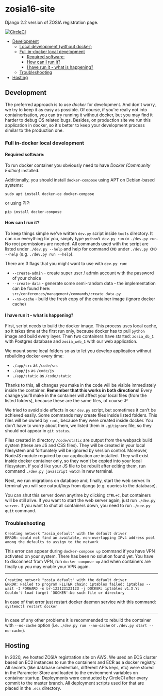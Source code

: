 # zosia16-site
Django 2.2 version of ZOSIA registration page.

[![CircleCI](https://circleci.com/gh/ksiuwr/zosia16-site/tree/master.svg?style=svg)](https://circleci.com/gh/ksiuwr/zosia16-site/tree/master)

* [Development](#development)
  + [Local development (without docker)](#local-development-without-docker)
  + [Full in-docker local development](#full-in-docker-local-development)
    - [Required software:](#required-software)
    - [How can I run it?](#how-can-i-run-it)
    - [I have run it - what is happening?](#i-have-run-it---what-is-happening)
  + [Troubleshooting](#troubleshooting)
* [Hosting](#hosting)

## Development

The preferred approach is to use *docker* for development. And don't worry, we try to keep it as
 easy as possible. Of course, if you're really not into containerisation, you can try running it
 without docker, but you may find it harder to debug OS related bugs. Besides, on production site
 we run this application in docker, so it's better to keep your development process similar to the
 production one.

### Full in-docker local development

#### Required software:

To run docker container you obviously need to have *Docker (Community Edition)* installed.

Additionally, you should install `docker-compose` using APT on Debian-based systems:
```
sudo apt install docker-ce docker-compose
```
 or using PIP:
```
pip install docker-compose
```

#### How can I run it?

To keep things simple we've written `dev.py` script inside `tools` directory. It can run everything
 for you, simply type `python3 dev.py run` or `./dev.py run`. No root permissions are needed.
 All commands used with the script are listed under `./dev.py --help` and help for command `CMD`
 under `./dev.py CMD --help` (e.g. `./dev.py run --help`).

There are 3 flags that you might want to use with `dev.py run`:

* `--create-admin` - create super user / admin account with the password of your choice
* `--create-data` - generate some semi-random data - the implementation can be found here: `src/conferences/management/commands/create_data.py`
* `--no-cache` - build the fresh copy of the container image (ignore docker cache)

#### I have run it - what is happening?

First, script needs to build the docker image. This process uses local cache, so it takes time
 at the first run only, because docker has to pull `python` image and build every layer.
 Then two containers have started: `zosia_db_1` with Postgres database and `zosia_web_1` with our
 web application.

We mount some local folders so as to let you develop application without rebuilding docker every
time:
- `./app/src` as `/code/src`
- `./app/js` as `/code/js`
- `./app/static` as `/code/static`

Thanks to this, all changes you make in the code will be visible immediately inside the container.
 **Remember that this works in both directions!** Every change you'll make in the container
 will affect your local files (from the listed folders), because these are the same files, of
 course :P

We tried to avoid side effects in our `dev.py` script, but sometimes it can't be achieved easily.
 Some commands may create files inside listed folders. This files will be owned by `root`,
 because they were created inside docker. You don't have to worry about them, we listed them in
 `.gitignore` file, so they should not appear in `git status`.

Files created in directory `/code/static` are output from the webpack build system (these are JS
 and CSS files). They will be created in your local filesystem and fortunately will be ignored by
 version control. Moreover, NodeJS module required by our application are installed. They will
 exist inside docker container only, so they won't be copied into your local filesystem. If you'd
 like your JS file to be rebuilt after editing them, run command `./dev.py javascript watch`
 in new terminal.

Next, we run migrations on database and, finally, start the web server. In terminal you will
 see output/logs from django (e.g. queries to the database).

You can shut this server down anytime by clicking `CTRL+C`, but containers will be still alive.
 If you want to start the web server again, just run `./dev.py server`.
 If you want to shut all containers down, you need to run `./dev.py quit` command.

### Troubleshooting

```
Creating network "zosia_default" with the default driver
ERROR: could not find an available, non-overlapping IPv4 address pool among the defaults to assign to the network
```

This error can appear during `docker-compose up` command if you have VPN activated on your system.
 There has been no solution found yet. You have to disconnect from VPN, run `docker-compose up` and
 when containers are finally up you may enable your VPN again.

---

```
Creating network "zosia_default" with the default driver
ERROR: Failed to program FILTER chain: iptables failed: iptables --wait -I FORWARD -o br-123123123123 -j DOCKER: iptables v1.X.Y: Couldn't load target `DOCKER':No such file or directory
```

In case of that error just restart docker daemon service with this command: `systemctl restart docker`

---

In case of any other problems it is recommended to rebuild the container with `--no-cache` option
 (i.e. `./dev.py run --no-cache` or `./dev.py start --no-cache`).


## Hosting
In 2020, we hosted ZOSIA registration site on AWS. We used an ECS cluster based on EC2 instances
 to run the containers and ECR as a docker registry. All secrets (like database credentials,
 different APIs keys, etc) were stored in the Parameter Store and loaded to the environment variables
 on container startup. Deployments were conducted by CircleCI after every commit to the master branch.
 All deployment scripts used for that are placed in the `.ecs` directory.
